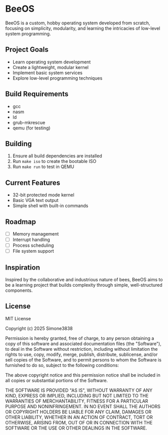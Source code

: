 # BeeOS

BeeOS is a custom, hobby operating system developed from scratch, focusing on simplicity, modularity, and learning the intricacies of low-level system programming.

## Project Goals

- Learn operating system development
- Create a lightweight, modular kernel
- Implement basic system services
- Explore low-level programming techniques

## Build Requirements

- gcc
- nasm
- ld
- grub-mkrescue
- qemu (for testing)

## Building

1. Ensure all build dependencies are installed
2. Run `make iso` to create the bootable ISO
3. Run `make run` to test in QEMU

## Current Features

- 32-bit protected mode kernel
- Basic VGA text output
- Simple shell with built-in commands

## Roadmap

- [ ] Memory management
- [ ] Interrupt handling
- [ ] Process scheduling
- [ ] File system support

## Inspiration

Inspired by the collaborative and industrious nature of bees, BeeOS aims to be a learning project that builds complexity through simple, well-structured components.

## License
MIT License

Copyright (c) 2025 Simone3838

Permission is hereby granted, free of charge, to any person obtaining a copy
of this software and associated documentation files (the "Software"), to deal
in the Software without restriction, including without limitation the rights
to use, copy, modify, merge, publish, distribute, sublicense, and/or sell
copies of the Software, and to permit persons to whom the Software is
furnished to do so, subject to the following conditions:

The above copyright notice and this permission notice shall be included in all
copies or substantial portions of the Software.

THE SOFTWARE IS PROVIDED "AS IS", WITHOUT WARRANTY OF ANY KIND, EXPRESS OR
IMPLIED, INCLUDING BUT NOT LIMITED TO THE WARRANTIES OF MERCHANTABILITY,
FITNESS FOR A PARTICULAR PURPOSE AND NONINFRINGEMENT. IN NO EVENT SHALL THE
AUTHORS OR COPYRIGHT HOLDERS BE LIABLE FOR ANY CLAIM, DAMAGES OR OTHER
LIABILITY, WHETHER IN AN ACTION OF CONTRACT, TORT OR OTHERWISE, ARISING FROM,
OUT OF OR IN CONNECTION WITH THE SOFTWARE OR THE USE OR OTHER DEALINGS IN THE
SOFTWARE.
